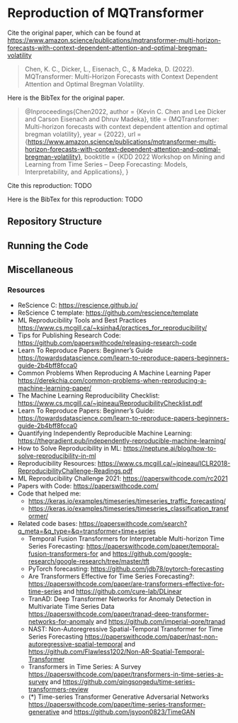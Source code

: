 # Reproduction of MQTransformer

Cite the original paper, which can be found at <https://www.amazon.science/publications/mqtransformer-multi-horizon-forecasts-with-context-dependent-attention-and-optimal-bregman-volatility>

> Chen, K. C., Dicker, L., Eisenach, C., & Madeka, D. (2022). MQTransformer: Multi-Horizon Forecasts with Context Dependent Attention and Optimal Bregman Volatility.

Here is the BibTex for the original paper.

> @Inproceedings{Chen2022,
 author = {Kevin C. Chen and Lee Dicker and Carson Eisenach and Dhruv Madeka},
 title = {MQTransformer: Multi-horizon forecasts with context dependent attention and optimal bregman volatility},
 year = {2022},
 url = {https://www.amazon.science/publications/mqtransformer-multi-horizon-forecasts-with-context-dependent-attention-and-optimal-bregman-volatility},
 booktitle = {KDD 2022 Workshop on Mining and Learning from Time Series – Deep Forecasting: Models, Interpretability, and Applications},
}

Cite this reproduction: TODO

Here is the BibTex for this reproduction: TODO

## Repository Structure 

## Running the Code 

## Miscellaneous 

### Resources 

- ReScience C: <https://rescience.github.io/>
- ReScience C template: <https://github.com/rescience/template>
- ML Reproducibility Tools and Best Practices <https://www.cs.mcgill.ca/~ksinha4/practices_for_reproducibility/>
- Tips for Publishing Research Code: <https://github.com/paperswithcode/releasing-research-code>
- Learn To Reproduce Papers: Beginner’s Guide <https://towardsdatascience.com/learn-to-reproduce-papers-beginners-guide-2b4bff8fcca0>
- Common Problems When Reproducing A Machine Learning Paper <https://derekchia.com/common-problems-when-reproducing-a-machine-learning-paper/>
- The Machine Learning Reproducibility Checklist: <https://www.cs.mcgill.ca/~jpineau/ReproducibilityChecklist.pdf>
- Learn To Reproduce Papers: Beginner’s Guide: <https://towardsdatascience.com/learn-to-reproduce-papers-beginners-guide-2b4bff8fcca0>
- Quantifying Independently Reproducible Machine Learning: <https://thegradient.pub/independently-reproducible-machine-learning/>
- How to Solve Reproducibility in ML: <https://neptune.ai/blog/how-to-solve-reproducibility-in-ml>
- Reproducibility Resources: <https://www.cs.mcgill.ca/~jpineau/ICLR2018-ReproducibilityChallenge-Readings.pdf>
- ML Reproducibility Challenge 2021: <https://paperswithcode.com/rc2021>
- Papers with Code: <https://paperswithcode.com/>
- Code that helped me: 
    - <https://keras.io/examples/timeseries/timeseries_traffic_forecasting/>
    - <https://keras.io/examples/timeseries/timeseries_classification_transformer/>
- Related code bases: <https://paperswithcode.com/search?q_meta=&q_type=&q=transformer+time+series>
    - Temporal Fusion Transformers for Interpretable Multi-horizon Time Series Forecasting: <https://paperswithcode.com/paper/temporal-fusion-transformers-for> and <https://github.com/google-research/google-research/tree/master/tft> 
    - PyTorch forecasting: <https://github.com/jdb78/pytorch-forecasting>
    - Are Transformers Effective for Time Series Forecasting?: <https://paperswithcode.com/paper/are-transformers-effective-for-time-series> and <https://github.com/cure-lab/DLinear>
    - TranAD: Deep Transformer Networks for Anomaly Detection in Multivariate Time Series Data <https://paperswithcode.com/paper/tranad-deep-transformer-networks-for-anomaly> and <https://github.com/imperial-qore/tranad>
    - NAST: Non-Autoregressive Spatial-Temporal Transformer for Time Series Forecasting <https://paperswithcode.com/paper/nast-non-autoregressive-spatial-temporal> and <https://github.com/Flawless1202/Non-AR-Spatial-Temporal-Transformer>
    - Transformers in Time Series: A Survey <https://paperswithcode.com/paper/transformers-in-time-series-a-survey> and <https://github.com/qingsongedu/time-series-transformers-review>
    - (*) Time-series Transformer Generative Adversarial Networks <https://paperswithcode.com/paper/time-series-transformer-generative> and <https://github.com/jsyoon0823/TimeGAN>